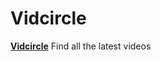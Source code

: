 # Vidcircle
<strong><a href="https://www.vidcircle.com/">Vidcircle</a></strong>
Find all the latest videos
